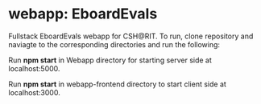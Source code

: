 # webapp: EboardEvals
Fullstack EboardEvals webapp for CSH@RIT. To run, clone repository and naviagte to the corresponding directories and run the following:

Run **npm start** in Webapp directory for starting server side at localhost:5000.

Run **npm start** in webapp-frontend directory to start client side at localhost:3000.
